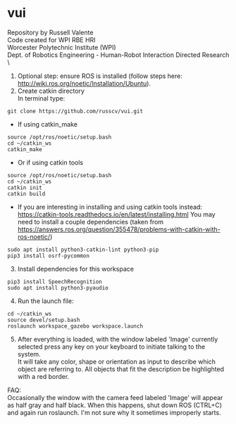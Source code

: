 # vui
Repository by Russell Valente  
Code created for WPI RBE HRI  
Worcester Polytechnic Institute (WPI)  
Dept. of Robotics Engineering - Human-Robot Interaction Directed Research \

1. Optional step: ensure ROS is installed (follow steps here: http://wiki.ros.org/noetic/Installation/Ubuntu).  
2. Create catkin directory  
In terminal type:  
```
git clone https://github.com/russcv/vui.git
```

* If using catkin_make  
```
source /opt/ros/noetic/setup.bash  
cd ~/catkin_ws  
catkin_make  
```  
* Or if using catkin tools  
```
source /opt/ros/noetic/setup.bash  
cd ~/catkin_ws  
catkin init  
catkin build  
```  
* If you are interesting in installing and using catkin tools instead: https://catkin-tools.readthedocs.io/en/latest/installing.html
You may need to install a couple dependencies (taken from https://answers.ros.org/question/355478/problems-with-catkin-with-ros-noetic/)  
```
sudo apt install python3-catkin-lint python3-pip  
pip3 install osrf-pycommon
```  

3. Install dependencies for this workspace  
```
pip3 install SpeechRecognition  
sudo apt install python3-pyaudio
```

4. Run the launch file:
```
cd ~/catkin_ws  
source devel/setup.bash  
roslaunch workspace_gazebo workspace.launch
```

5. After everything is loaded, with the window labeled 'Image' currently
selected press any key on your keyboard to initiate talking to the system.  
It will take any color, shape or orientation as input to describe which object
are referring to. All objects that fit the description be highlighted with
a red border.


FAQ:  
Occasionally the window with the camera feed labeled 'Image' will appear as
half gray and half black. When this happens, shut down ROS (CTRL+C) and again
run roslaunch. I'm not sure why it sometimes improperly starts.
